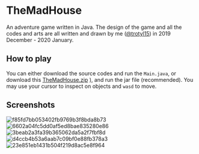 # TheMadHouse
An adventure game written in Java. The design of the game and all the codes and arts are all written and drawn by me ([@trotyl15](https://github.com/Trotyl15)) in 2019 December - 2020 January.

## How to play

You can either download the source codes and run the `Main.java`, or download this [TheMadHouse.zip](https://github.com/Trotyl15/TheMadHouse/files/7772449/TheMadHouse.zip)
), and run the jar file (recommended). You may use your cursor to inspect on objects and `wasd` to move.

## Screenshots
![f85fd7bb053402fb9769b3f8bda8b73](https://user-images.githubusercontent.com/55414757/146875084-4a6c6143-2f2f-41f1-b5e0-d5ea29647e03.jpg)
![6602a04fc5dd0af5ed8bae835280e86](https://user-images.githubusercontent.com/55414757/146875096-58ce177f-242b-41c5-ad60-18f38a17a6d8.jpg)
![3beab2a3fa39b365062da5a2f7fbf8d](https://user-images.githubusercontent.com/55414757/146875100-41821544-339c-4223-b349-3bf3eb6578f4.jpg)
![d4ccb4b53a6aab7c09bf0e88fb378a3](https://user-images.githubusercontent.com/55414757/146875102-4d45b092-6004-4ced-a43e-ed9c3c1f5308.jpg)
![23e851eb1431b504f219d8ac5e8f964](https://user-images.githubusercontent.com/55414757/146875105-3e41b1e0-6061-415a-8ff1-a54b96eef5bb.jpg)
